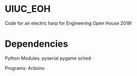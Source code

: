# UIUC_EOH
Code for an electric harp for Engineering Open House 2018! 

# Dependencies

Python Modules:
pyserial
pygame
sched

Programs:
Arduino
